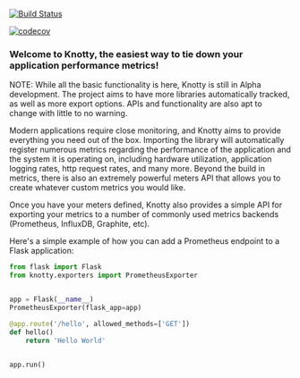 [![Build Status](https://travis-ci.org/kahinton/knotty.svg?branch=master)](https://travis-ci.org/kahinton/knotty)


[![codecov](https://codecov.io/gh/kahinton/knotty/branch/master/graph/badge.svg)](https://codecov.io/gh/kahinton/knotty)



### Welcome to Knotty, the easiest way to tie down your application performance metrics!

NOTE: While all the basic functionality is here, Knotty is still in Alpha development. The project aims to have
more libraries automatically tracked, as well as more export options. APIs and functionality are also apt to 
change with little to no warning.

Modern applications require close monitoring, and Knotty aims to provide everything you need out of the box.
Importing the library will automatically register numerous metrics regarding the performance of the application
and the system it is operating on, including hardware utilization, application logging rates, http request rates,
and many more. Beyond the build in metrics, there is also an extremely powerful meters API that allows you to 
create whatever custom metrics you would like. 

Once you have your meters defined, Knotty also provides a simple API for exporting your metrics to a number of 
commonly used metrics backends (Prometheus, InfluxDB, Graphite, etc). 

Here's a simple example of how you can add a Prometheus endpoint to a Flask application:

```python
from flask import Flask
from knotty.exporters import PrometheusExporter


app = Flask(__name__)
PrometheusExporter(flask_app=app)

@app.route('/hello', allowed_methods=['GET'])
def hello()
    return 'Hello World'
    

app.run()
```